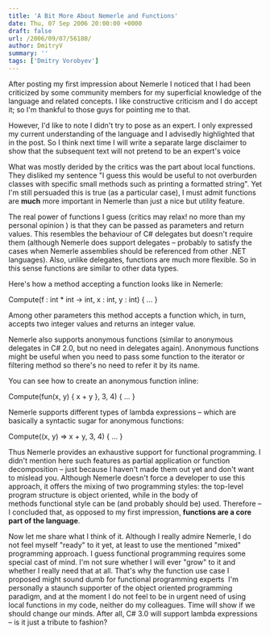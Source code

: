 ```yaml
---
title: 'A Bit More About Nemerle and Functions'
date: Thu, 07 Sep 2006 20:00:00 +0000
draft: false
url: /2006/09/07/56180/
author: DmitryV
summary: ''
tags: ['Dmitry Vorobyev']
---
```


After posting my first impression about Nemerle I noticed that I had been criticized by some community members for my superficial knowledge of the language and related concepts. I like constructive criticism and I do accept it; so I'm thankful to those guys for pointing me to that.

However, I'd like to note I didn't try to pose as an expert. I only expressed my current understanding of the language and I advisedly highlighted that in the post. So I think next time I will write a separate large disclaimer to show that the subsequent text will not pretend to be an expert's voice

What was mostly derided by the critics was the part about local functions. They disliked my sentence "I guess this would be useful to not overburden classes with specific small methods such as printing a formatted string". Yet I'm still persuaded this is true (as a particular case), I must admit functions are **much** more important in Nemerle than just a nice but utility feature.

The real power of functions I guess (critics may relax! no more than my personal opinion ) is that they can be passed as parameters and return values. This resembles the behaviour of C# delegates but doesn't require them (although Nemerle does support delegates – probably to satisfy the cases when Nemerle assemblies should be referenced from other .NET languages). Also, unlike delegates, functions are much more flexible. So in this sense functions are similar to other data types.

Here's how a method accepting a function looks like in Nemerle:

Compute(f : int \* int -> int, x : int, y : int) { ... }

Among other parameters this method accepts a function which, in turn, accepts two integer values and returns an integer value.

Nemerle also supports anonymous functions (similar to anonymous delegates in C# 2.0, but no need in delegates again). Anonymous functions might be useful when you need to pass some function to the iterator or filtering method so there's no need to refer it by its name.

You can see how to create an anonymous function inline:

Compute(fun(x, y) { x + y }, 3, 4) { ... }

Nemerle supports different types of lambda expressions – which are basically a syntactic sugar for anonymous functions:

Compute((x, y) => x + y, 3, 4) { ... }

Thus Nemerle provides an exhaustive support for functional programming. I didn't mention here such features as partial application or function decomposition – just because I haven't made them out yet and don't want to mislead you. Although Nemerle doesn't force a developer to use this approach, it offers the mixing of two programming styles: the top-level program structure is object oriented, while in the body of methods functional style can be (and probably should be) used. Therefore – I concluded that, as opposed to my first impression, **functions are a core part of the language**.

Now let me share what I think of it. Although I really admire Nemerle, I do not feel myself "ready" to it yet, at least to use the mentioned "mixed" programming approach. I guess functional programming requires some special cast of mind. I'm not sure whether I will ever "grow" to it and whether I really need that at all. That's why the function use case I proposed might sound dumb for functional programming experts  I'm personally a staunch supporter of the object oriented programming paradigm, and at the moment I do not feel to be in urgent need of using local functions in my code, neither do my colleagues. Time will show if we should change our minds. After all, C# 3.0 will support lambda expressions – is it just a tribute to fashion?








